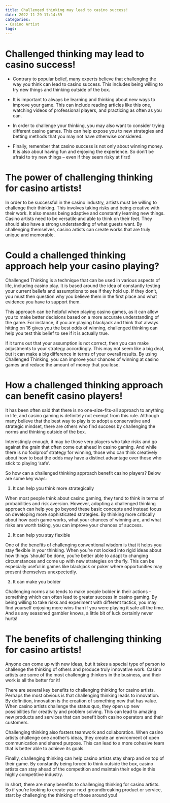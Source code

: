 ```yaml
---
title: Challenged thinking may lead to casino success!
date: 2022-11-29 17:14:59
categories:
- Casino Artist
tags:
---
```



#  Challenged thinking may lead to casino success!

* Contrary to popular belief, many experts believe that challenging the way you think can lead to casino success. This includes being willing to try new things and thinking outside of the box.

* It is important to always be learning and thinking about new ways to improve your game. This can include reading articles like this one, watching videos of professional players, and practicing as often as you can.

* In order to challenge your thinking, you may also want to consider trying different casino games. This can help expose you to new strategies and betting methods that you may not have otherwise considered.

* Finally, remember that casino success is not only about winning money. It is also about having fun and enjoying the experience. So don’t be afraid to try new things – even if they seem risky at first!

#  The power of challenging thinking for casino artists!

In order to be successful in the casino industry, artists must be willing to challenge their thinking. This involves taking risks and being creative with their work. It also means being adaptive and constantly learning new things. Casino artists need to be versatile and able to think on their feet. They should also have a strong understanding of what guests want. By challenging themselves, casino artists can create works that are truly unique and memorable.

#  Could a challenged thinking approach help your casino playing?

Challenged Thinking is a technique that can be used in various aspects of life, including casino play. It is based around the idea of constantly testing your current beliefs and assumptions to see if they hold up. If they don’t, you must then question why you believe them in the first place and what evidence you have to support them.

This approach can be helpful when playing casino games, as it can allow you to make better decisions based on a more accurate understanding of the game. For instance, if you are playing blackjack and think that always hitting on 16 gives you the best odds of winning, challenged thinking can help you test this belief to see if it is actually true.

If it turns out that your assumption is not correct, then you can make adjustments to your strategy accordingly. This may not seem like a big deal, but it can make a big difference in terms of your overall results. By using Challenged Thinking, you can improve your chances of winning at casino games and reduce the amount of money that you lose.

#  How a challenged thinking approach can benefit casino players!

It has been often said that there is no one-size-fits-all approach to anything in life, and casino gaming is definitely not exempt from this rule. Although many believe that the best way to play is to adopt a conservative and strategic mindset, there are others who find success by challenging the norms and thinking outside of the box.

Interestingly enough, it may be those very players who take risks and go against the grain that often come out ahead in casino gaming. And while there is no foolproof strategy for winning, those who can think creatively about how to beat the odds may have a distinct advantage over those who stick to playing ‘safe’.

So how can a challenged thinking approach benefit casino players? Below are some key ways:

1. It can help you think more strategically

When most people think about casino gaming, they tend to think in terms of probabilities and risk aversion. However, adopting a challenged thinking approach can help you go beyond these basic concepts and instead focus on developing more sophisticated strategies. By thinking more critically about how each game works, what your chances of winning are, and what risks are worth taking, you can improve your chances of success.

2. It can help you stay flexible

One of the benefits of challenging conventional wisdom is that it helps you stay flexible in your thinking. When you’re not locked into rigid ideas about how things ‘should’ be done, you’re better able to adapt to changing circumstances and come up with new strategies on the fly. This can be especially useful in games like blackjack or poker where opportunities may present themselves unexpectedly.

3. It can make you bolder

Challenging norms also tends to make people bolder in their actions – something which can often lead to greater success in casino gaming. By being willing to take risks and experiment with different tactics, you may find yourself enjoying more wins than if you were playing it safe all the time. And as any seasoned gambler knows, a little bit of luck certainly never hurts!

#  The benefits of challenging thinking for casino artists!

Anyone can come up with new ideas, but it takes a special type of person to challenge the thinking of others and produce truly innovative work. Casino artists are some of the most challenging thinkers in the business, and their work is all the better for it!

There are several key benefits to challenging thinking for casino artists. Perhaps the most obvious is that challenging thinking leads to innovation. By definition, innovation is the creation of something new that has value. When casino artists challenge the status quo, they open up new possibilities for creativity and problem solving. This can lead to amazing new products and services that can benefit both casino operators and their customers.

Challenging thinking also fosters teamwork and collaboration. When casino artists challenge one another’s ideas, they create an environment of open communication and shared purpose. This can lead to a more cohesive team that is better able to achieve its goals.

Finally, challenging thinking can help casino artists stay sharp and on top of their game. By constantly being forced to think outside the box, casino artists can stay ahead of the competition and maintain their edge in this highly competitive industry.

In short, there are many benefits to challenging thinking for casino artists. So if you’re looking to create your next groundbreaking product or service, start by challenging the thinking of those around you!